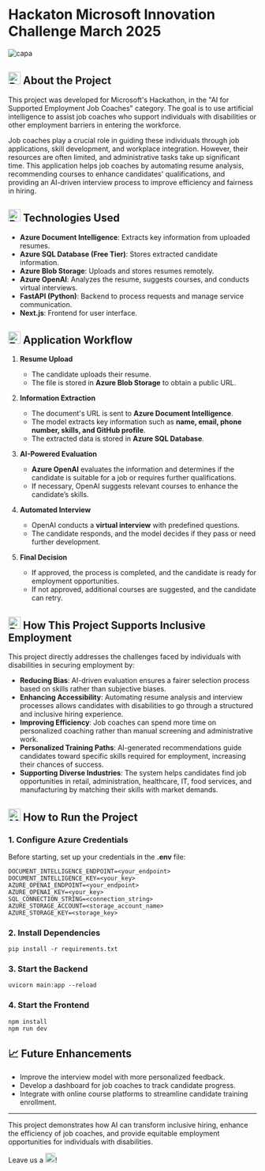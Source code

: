 # Hackaton Microsoft Innovation Challenge March 2025

![capa]()

## <img src="https://raw.githubusercontent.com/Tarikul-Islam-Anik/Animated-Fluent-Emojis/master/Emojis/Objects/Pushpin.png" alt="Pushpin" width="25" height="25" /> About the Project
This project was developed for Microsoft's Hackathon, in the "AI for Supported Employment Job Coaches" category. The goal is to use artificial intelligence to assist job coaches who support individuals with disabilities or other employment barriers in entering the workforce.

Job coaches play a crucial role in guiding these individuals through job applications, skill development, and workplace integration. However, their resources are often limited, and administrative tasks take up significant time. This application helps job coaches by automating resume analysis, recommending courses to enhance candidates' qualifications, and providing an AI-driven interview process to improve efficiency and fairness in hiring.

## <img src="https://raw.githubusercontent.com/Tarikul-Islam-Anik/Animated-Fluent-Emojis/master/Emojis/Travel%20and%20places/Rocket.png" alt="Rocket" width="25" height="25" /> Technologies Used

- **Azure Document Intelligence**: Extracts key information from uploaded resumes.
- **Azure SQL Database (Free Tier)**: Stores extracted candidate information.
- **Azure Blob Storage**: Uploads and stores resumes remotely.
- **Azure OpenAI**: Analyzes the resume, suggests courses, and conducts virtual interviews.
- **FastAPI (Python)**: Backend to process requests and manage service communication.
- **Next.js**: Frontend for user interface.

## <img src="https://raw.githubusercontent.com/Tarikul-Islam-Anik/Animated-Fluent-Emojis/master/Emojis/Travel%20and%20places/Ferris%20Wheel.png" alt="Ferris Wheel" width="25" height="25" /> Application Workflow

1. **Resume Upload**
   - The candidate uploads their resume.
   - The file is stored in **Azure Blob Storage** to obtain a public URL.
   
2. **Information Extraction**
   - The document's URL is sent to **Azure Document Intelligence**.
   - The model extracts key information such as **name, email, phone number, skills, and GitHub profile**.
   - The extracted data is stored in **Azure SQL Database**.
   
3. **AI-Powered Evaluation**
   - **Azure OpenAI** evaluates the information and determines if the candidate is suitable for a job or requires further qualifications.
   - If necessary, OpenAI suggests relevant courses to enhance the candidate’s skills.
   
4. **Automated Interview**
   - OpenAI conducts a **virtual interview** with predefined questions.
   - The candidate responds, and the model decides if they pass or need further development.
   
5. **Final Decision**
   - If approved, the process is completed, and the candidate is ready for employment opportunities.
   - If not approved, additional courses are suggested, and the candidate can retry.

## <img src="https://raw.githubusercontent.com/Tarikul-Islam-Anik/Animated-Fluent-Emojis/master/Emojis/Activities/Bullseye.png" alt="Bullseye" width="25" height="25" /> How This Project Supports Inclusive Employment
This project directly addresses the challenges faced by individuals with disabilities in securing employment by:
- **Reducing Bias**: AI-driven evaluation ensures a fairer selection process based on skills rather than subjective biases.
- **Enhancing Accessibility**: Automating resume analysis and interview processes allows candidates with disabilities to go through a structured and inclusive hiring experience.
- **Improving Efficiency**: Job coaches can spend more time on personalized coaching rather than manual screening and administrative work.
- **Personalized Training Paths**: AI-generated recommendations guide candidates toward specific skills required for employment, increasing their chances of success.
- **Supporting Diverse Industries**: The system helps candidates find job opportunities in retail, administration, healthcare, IT, food services, and manufacturing by matching their skills with market demands.

## <img src="https://raw.githubusercontent.com/Tarikul-Islam-Anik/Animated-Fluent-Emojis/master/Emojis/People%20with%20professions/Man%20Technologist%20Medium%20Skin%20Tone.png" alt="Man Technologist Medium Skin Tone" width="25" height="25" /> How to Run the Project

### **1. Configure Azure Credentials**
Before starting, set up your credentials in the **.env** file:
```
DOCUMENT_INTELLIGENCE_ENDPOINT=<your_endpoint>
DOCUMENT_INTELLIGENCE_KEY=<your_key>
AZURE_OPENAI_ENDPOINT=<your_endpoint>
AZURE_OPENAI_KEY=<your_key>
SQL_CONNECTION_STRING=<connection_string>
AZURE_STORAGE_ACCOUNT=<storage_account_name>
AZURE_STORAGE_KEY=<storage_key>
```

### **2. Install Dependencies**
```
pip install -r requirements.txt
```

### **3. Start the Backend**
```
uvicorn main:app --reload
```

### **4. Start the Frontend**
```
npm install
npm run dev
```

## 📈 Future Enhancements
- Improve the interview model with more personalized feedback.
- Develop a dashboard for job coaches to track candidate progress.
- Integrate with online course platforms to streamline candidate training enrollment.

---
This project demonstrates how AI can transform inclusive hiring, enhance the efficiency of job coaches, and provide equitable employment opportunities for individuals with disabilities.

Leave us a <img src="https://raw.githubusercontent.com/Tarikul-Islam-Anik/Animated-Fluent-Emojis/master/Emojis/Travel%20and%20places/Star.png" alt="Star" width="20" height="20" />!


